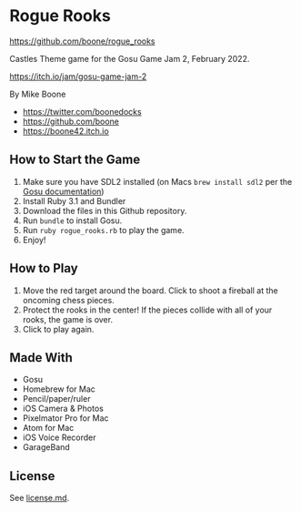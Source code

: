 # Rogue Rooks

https://github.com/boone/rogue_rooks

Castles Theme game for the Gosu Game Jam 2, February 2022.

https://itch.io/jam/gosu-game-jam-2

By Mike Boone
* https://twitter.com/boonedocks
* https://github.com/boone
* https://boone42.itch.io


## How to Start the Game

1. Make sure you have SDL2 installed (on Macs `brew install sdl2` per the [Gosu documentation](https://github.com/gosu/gosu/wiki/Getting-Started-on-OS-X))
1. Install Ruby 3.1 and Bundler
1. Download the files in this Github repository.
1. Run `bundle` to install Gosu.
1. Run `ruby rogue_rooks.rb` to play the game.
1. Enjoy!

## How to Play

1. Move the red target around the board. Click to shoot a fireball at the oncoming chess pieces.
1. Protect the rooks in the center! If the pieces collide with all of your rooks, the game is over.
1. Click to play again.

## Made With

* Gosu
* Homebrew for Mac
* Pencil/paper/ruler
* iOS Camera & Photos
* Pixelmator Pro for Mac
* Atom for Mac
* iOS Voice Recorder
* GarageBand

## License

See [license.md](license.md).
